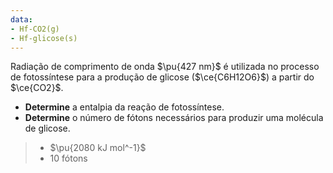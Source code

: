 ```yaml
---
data:
- Hf-CO2(g)
- Hf-glicose(s)
---
```

Radiação de comprimento de onda $\pu{427 nm}$ é utilizada no processo de fotossíntese para a produção de glicose ($\ce{C6H12O6}$) a partir do $\ce{CO2}$. 

- **Determine** a entalpia da reação de fotossíntese.
- **Determine** o número de fótons necessários para produzir uma molécula de glicose.

> - $\pu{2080 kJ mol^-1}$
> - 10 fótons


